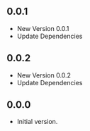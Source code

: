 ## 0.0.1

- New Version 0.0.1
- Update Dependencies
## 0.0.2

- New Version 0.0.2
- Update Dependencies
## 0.0.0

- Initial version.

